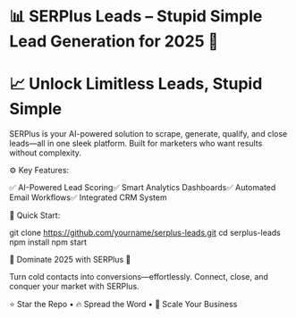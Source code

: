 # 📊 SERPlus Leads – Stupid Simple Lead Generation for 2025 🚀
# 📈 Unlock Limitless Leads, Stupid Simple

SERPlus is your AI-powered solution to scrape, generate, qualify, and close leads—all in one sleek platform. Built for marketers who want results without complexity.

⚙️ Key Features:

✅ AI-Powered Lead Scoring✅ Smart Analytics Dashboards✅ Automated Email Workflows✅ Integrated CRM System

🚀 Quick Start:

git clone https://github.com/yourname/serplus-leads.git cd serplus-leads npm install npm start

💪 Dominate 2025 with SERPlus 💸

Turn cold contacts into conversions—effortlessly. Connect, close, and conquer your market with SERPlus.

⭐ Star the Repo • 🔥 Spread the Word • 💸 Scale Your Business
